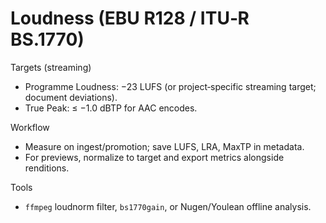 # Loudness (EBU R128 / ITU‑R BS.1770)

Targets (streaming)
- Programme Loudness: −23 LUFS (or project‑specific streaming target; document deviations).
- True Peak: ≤ −1.0 dBTP for AAC encodes.

Workflow
- Measure on ingest/promotion; save LUFS, LRA, MaxTP in metadata.
- For previews, normalize to target and export metrics alongside renditions.

Tools
- `ffmpeg` loudnorm filter, `bs1770gain`, or Nugen/Youlean offline analysis.
